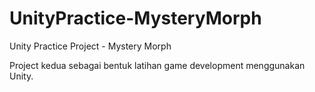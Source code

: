 # UnityPractice-MysteryMorph
Unity Practice Project - Mystery Morph

Project kedua sebagai bentuk latihan game development menggunakan Unity.

